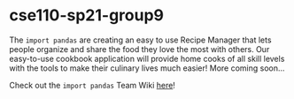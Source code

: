 # cse110-sp21-group9
The `import pandas` are creating an easy to use Recipe Manager that lets people organize and share the food they love the most with others. Our easy-to-use cookbook application will provide home cooks of all skill levels with the tools to make their culinary lives much easier! More coming soon...

Check out the `import pandas` Team Wiki [here](https://github.com/cse110-fall21-group9/cse110-fa21-group9/blob/main/admin/team.md)!
